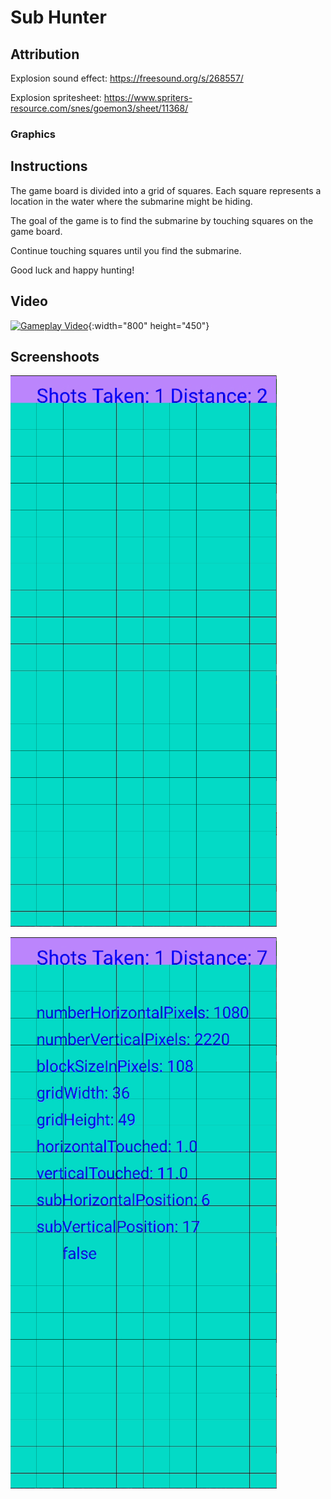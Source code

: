 # Sub Hunter

## Attribution
Explosion sound effect: https://freesound.org/s/268557/

Explosion spritesheet: https://www.spriters-resource.com/snes/goemon3/sheet/11368/
### Graphics


## Instructions

The game board is divided into a grid of squares. Each square represents a location in the water where the submarine might be hiding.

The goal of the game is to find the submarine by touching squares on the game board.

Continue touching squares until you find the submarine.

Good luck and happy hunting!

## Video
[![Gameplay Video](https://img.youtube.com/vi/05Si_VyIC6Y/0.jpg)](https://www.youtube.com/watch?v=05Si_VyIC6Y){:width="800" height="450"}




## Screenshoots
![alt game](./images/game.png)

![alt debug](./images/debug.png)


